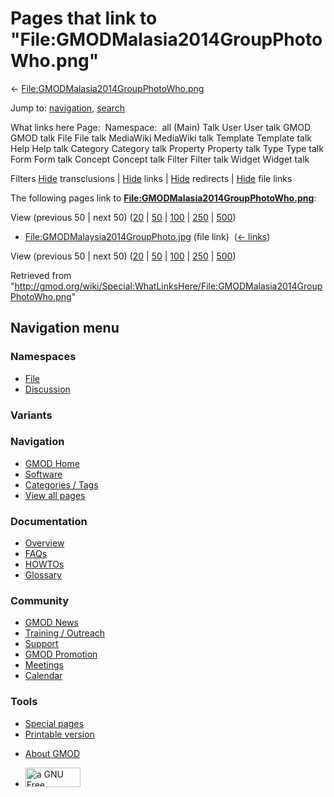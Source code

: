 <div id="mw-page-base" class="noprint">

</div>

<div id="mw-head-base" class="noprint">

</div>

<div id="content" class="mw-body" role="main">

<span id="top"></span>

<div id="mw-js-message" style="display:none;">

</div>



# <span dir="auto">Pages that link to "File:GMODMalasia2014GroupPhotoWho.png"</span>

<div id="bodyContent">

<div id="contentSub">

←
[File:GMODMalasia2014GroupPhotoWho.png](/wiki/File:GMODMalasia2014GroupPhotoWho.png "File:GMODMalasia2014GroupPhotoWho.png")

</div>

<div id="jump-to-nav" class="mw-jump">

Jump to: [navigation](#mw-navigation), [search](#p-search)

</div>

<div id="mw-content-text">

What links here Page:  Namespace:  all (Main) Talk User User talk GMOD
GMOD talk File File talk MediaWiki MediaWiki talk Template Template talk
Help Help talk Category Category talk Property Property talk Type Type
talk Form Form talk Concept Concept talk Filter Filter talk Widget
Widget talk

Filters
[Hide](/mediawiki/index.php?title=Special:WhatLinksHere/File:GMODMalasia2014GroupPhotoWho.png&hidetrans=1 "Special:WhatLinksHere/File:GMODMalasia2014GroupPhotoWho.png")
transclusions \|
[Hide](/mediawiki/index.php?title=Special:WhatLinksHere/File:GMODMalasia2014GroupPhotoWho.png&hidelinks=1 "Special:WhatLinksHere/File:GMODMalasia2014GroupPhotoWho.png")
links \|
[Hide](/mediawiki/index.php?title=Special:WhatLinksHere/File:GMODMalasia2014GroupPhotoWho.png&hideredirs=1 "Special:WhatLinksHere/File:GMODMalasia2014GroupPhotoWho.png")
redirects \|
[Hide](/mediawiki/index.php?title=Special:WhatLinksHere/File:GMODMalasia2014GroupPhotoWho.png&hideimages=1 "Special:WhatLinksHere/File:GMODMalasia2014GroupPhotoWho.png")
file links

The following pages link to
**[File:GMODMalasia2014GroupPhotoWho.png](/wiki/File:GMODMalasia2014GroupPhotoWho.png "File:GMODMalasia2014GroupPhotoWho.png")**:

View (previous 50 \| next 50)
([20](/mediawiki/index.php?title=Special:WhatLinksHere/File:GMODMalasia2014GroupPhotoWho.png&limit=20 "Special:WhatLinksHere/File:GMODMalasia2014GroupPhotoWho.png")
\|
[50](/mediawiki/index.php?title=Special:WhatLinksHere/File:GMODMalasia2014GroupPhotoWho.png&limit=50 "Special:WhatLinksHere/File:GMODMalasia2014GroupPhotoWho.png")
\|
[100](/mediawiki/index.php?title=Special:WhatLinksHere/File:GMODMalasia2014GroupPhotoWho.png&limit=100 "Special:WhatLinksHere/File:GMODMalasia2014GroupPhotoWho.png")
\|
[250](/mediawiki/index.php?title=Special:WhatLinksHere/File:GMODMalasia2014GroupPhotoWho.png&limit=250 "Special:WhatLinksHere/File:GMODMalasia2014GroupPhotoWho.png")
\|
[500](/mediawiki/index.php?title=Special:WhatLinksHere/File:GMODMalasia2014GroupPhotoWho.png&limit=500 "Special:WhatLinksHere/File:GMODMalasia2014GroupPhotoWho.png"))

- [File:GMODMalaysia2014GroupPhoto.jpg](/wiki/File:GMODMalaysia2014GroupPhoto.jpg "File:GMODMalaysia2014GroupPhoto.jpg")
  (file link) ‎ <span class="mw-whatlinkshere-tools">([←
  links](/mediawiki/index.php?title=Special:WhatLinksHere&target=File%3AGMODMalaysia2014GroupPhoto.jpg "Special:WhatLinksHere"))</span>

View (previous 50 \| next 50)
([20](/mediawiki/index.php?title=Special:WhatLinksHere/File:GMODMalasia2014GroupPhotoWho.png&limit=20 "Special:WhatLinksHere/File:GMODMalasia2014GroupPhotoWho.png")
\|
[50](/mediawiki/index.php?title=Special:WhatLinksHere/File:GMODMalasia2014GroupPhotoWho.png&limit=50 "Special:WhatLinksHere/File:GMODMalasia2014GroupPhotoWho.png")
\|
[100](/mediawiki/index.php?title=Special:WhatLinksHere/File:GMODMalasia2014GroupPhotoWho.png&limit=100 "Special:WhatLinksHere/File:GMODMalasia2014GroupPhotoWho.png")
\|
[250](/mediawiki/index.php?title=Special:WhatLinksHere/File:GMODMalasia2014GroupPhotoWho.png&limit=250 "Special:WhatLinksHere/File:GMODMalasia2014GroupPhotoWho.png")
\|
[500](/mediawiki/index.php?title=Special:WhatLinksHere/File:GMODMalasia2014GroupPhotoWho.png&limit=500 "Special:WhatLinksHere/File:GMODMalasia2014GroupPhotoWho.png"))

</div>

<div class="printfooter">

Retrieved from
"<http://gmod.org/wiki/Special:WhatLinksHere/File:GMODMalasia2014GroupPhotoWho.png>"

</div>

<div id="catlinks" class="catlinks catlinks-allhidden">

</div>

<div class="visualClear">

</div>

</div>

</div>

<div id="mw-navigation">

## Navigation menu

<div id="mw-head">



<div id="left-navigation">

<div id="p-namespaces" class="vectorTabs" role="navigation"
aria-labelledby="p-namespaces-label">

### Namespaces

- <span id="ca-nstab-image"><a href="/wiki/File:GMODMalasia2014GroupPhotoWho.png" accesskey="c"
  title="View the file page [c]">File</a></span>
- <span id="ca-talk"><a
  href="/mediawiki/index.php?title=File_talk:GMODMalasia2014GroupPhotoWho.png&amp;action=edit&amp;redlink=1"
  accesskey="t"
  title="Discussion about the content page [t]">Discussion</a></span>

</div>

<div id="p-variants" class="vectorMenu emptyPortlet" role="navigation"
aria-labelledby="p-variants-label">

### 

### Variants[](#)

<div class="menu">

</div>

</div>

</div>

<div id="right-navigation">





</div>



</div>

</div>

</div>

<div id="mw-panel">

<div id="p-logo" role="banner">

<a href="/wiki/Main_Page"
style="background-image: url(http://gmod.org/images/GMOD-cogs.png);"
title="Visit the main page"></a>

</div>

<div id="p-Navigation" class="portal" role="navigation"
aria-labelledby="p-Navigation-label">

### Navigation

<div class="body">

- <span id="n-GMOD-Home">[GMOD Home](/wiki/Main_Page)</span>
- <span id="n-Software">[Software](/wiki/GMOD_Components)</span>
- <span id="n-Categories-.2F-Tags">[Categories /
  Tags](/wiki/Categories)</span>
- <span id="n-View-all-pages">[View all
  pages](/wiki/Special:AllPages)</span>

</div>

</div>

<div id="p-Documentation" class="portal" role="navigation"
aria-labelledby="p-Documentation-label">

### Documentation

<div class="body">

- <span id="n-Overview">[Overview](/wiki/Overview)</span>
- <span id="n-FAQs">[FAQs](/wiki/Category:FAQ)</span>
- <span id="n-HOWTOs">[HOWTOs](/wiki/Category:HOWTO)</span>
- <span id="n-Glossary">[Glossary](/wiki/Glossary)</span>

</div>

</div>

<div id="p-Community" class="portal" role="navigation"
aria-labelledby="p-Community-label">

### Community

<div class="body">

- <span id="n-GMOD-News">[GMOD News](/wiki/GMOD_News)</span>
- <span id="n-Training-.2F-Outreach">[Training /
  Outreach](/wiki/Training_and_Outreach)</span>
- <span id="n-Support">[Support](/wiki/Support)</span>
- <span id="n-GMOD-Promotion">[GMOD
  Promotion](/wiki/GMOD_Promotion)</span>
- <span id="n-Meetings">[Meetings](/wiki/Meetings)</span>
- <span id="n-Calendar">[Calendar](/wiki/Calendar)</span>

</div>

</div>

<div id="p-tb" class="portal" role="navigation"
aria-labelledby="p-tb-label">

### Tools

<div class="body">

- <span id="t-specialpages"><a href="/wiki/Special:SpecialPages" accesskey="q"
  title="A list of all special pages [q]">Special pages</a></span>
- <span id="t-print"><a
  href="/mediawiki/index.php?title=Special:WhatLinksHere/File:GMODMalasia2014GroupPhotoWho.png&amp;printable=yes"
  rel="alternate" accesskey="p"
  title="Printable version of this page [p]">Printable version</a></span>

</div>

</div>

</div>

</div>

<div id="footer" role="contentinfo">

- <span id="footer-places-about">[About
  GMOD](/wiki/GMOD:About "GMOD:About")</span>

<!-- -->

- <span id="footer-copyrightico">[<img src="http://www.gnu.org/graphics/gfdl-logo-small.png" width="88"
  height="31" alt="a GNU Free Documentation License" />](http://www.gnu.org/licenses/fdl-1.3.html)</span>


<div style="clear:both">

</div>

</div>
